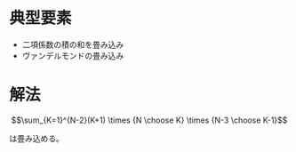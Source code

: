 # 典型要素

* 二項係数の積の和を畳み込み
* ヴァンデルモンドの畳み込み

# 解法

$$\sum_{K=1}^{N-2}(K+1) \times {N \choose K} \times {N-3 \choose K-1}$$

は畳み込める。
